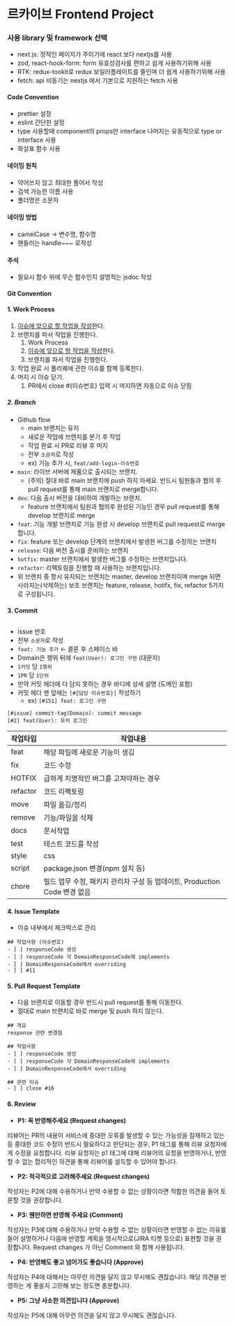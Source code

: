 # 르카이브 Frontend Project

### 사용 library 및 framework 선택
- next.js: 정적인 페이지가 주이기에 react 보다 nextjs를 사용
- zod, react-hook-form: form 유효성검사를 편하고 쉽게 사용하기위해 사용
- RTK: redux-tookit로 redux 보일러플레이트를 줄인며 더 쉽게 사용하기위해 사용
- fetch: api 비동기는 nextjs 에서 기본으로 지원하는 fetch 사용

#### Code Convention
- prettier 설정
- eslint 간단한 설정
- type 사용할때 component의 props만 interface 나머지는 유동적으로 type or interface 사용
- 화살표 함수 사용

#### 네이밍 원칙
- 약어쓰지 않고 최대한 풀어서 작성
- 검색 가능한 이름 사용
- 폴더명은 소문자

#### 네이밍 방법
- camelCase -> 변수명, 함수명
- 핸들러는 handle~~~ 로작성

#### 주석
- 필요시 함수 위에 무슨 함수인지 설명적는 jsdoc 작성


#### Git Convention
#### 1. Work Process

1. [이슈에 앞으로 할 작업을 작성](https://github.com/yejin-kingdom/value-together/issues/150)한다.
2. 브랜치를 파서 작업을 진행한다.
   1. Work Process
   2. [이슈에 앞으로 할 작업을 작성](https://github.com/yejin-kingdom/value-together/issues/150)한다.
   3. 브랜치를 파서 작업을 진행한다.
3. 작업 완료 시 풀리퀘에 관한 이슈를 함께 등록한다. 
4. 머지 시 이슈 닫기.
   1. PR에서 close #{이슈번호} 입력 시 머지하면 자동으로 이슈 닫힘 

##### 2. Branch
- Github flow
    - main 브랜치는 유지
    - 새로운 작업에 브랜치를 분기 후 작업
    - 작업 완료 시 PR로 리뷰 후 머지
    - 전부 `소문자`로 작성
    - ex) 기능 추가 시, `feat/add-login-이슈번호`
- `main`: 라이브 서버에 제품으로 출시되는 브랜치.
    - (주의) 절대 바로 main 브랜치에 push 하지 마세요. 반드시 팀원들과 협의 후 pull request를 통해 main 브랜치로 merge합니다.
- `dev`: 다음 출시 버전을 대비하여 개발하는 브랜치.
    - feature 브랜치에서 팀원과 협의후 완성된 기능인 경우 pull request를 통해 develop 브랜치로 merge
- `feat`: 기능 개발 브랜치로 기능 완성 시 develop 브랜치로 pull request로 merge 합니다.
- `fix`: feature 또는 develop 단계의 브랜치에서 발생한 버그를 수정하는 브랜치
- `release`: 다음 버전 출시를 준비하는 브랜치
- `hotfix`: master 브랜치에서 발생한 버그를 수정하는 브랜치입니다.
- `refactor`: 리팩토링을 진행할 때 사용하는 브랜치입니다.
- 위 브랜치 중 항시 유지되는 브랜치는 master, develop 브랜치이며 merge 되면 사라지는(삭제하는) 보조 브랜치는 feature, release, hotifx, fix, refactor 5가지로 구성됩니다.

#### 3. Commit
## 

- issue 번호
- 전부 `소문자`로 작성
- `feat: 기능 추가` ← 콜론 후 스페이스 바
- Domain은 행위 뒤에 `feat(User): 로그인 구현` (대문자)
- `1커밋` 당 `1행위`
- `1PR` 당 `1단위`
- 만약 커밋 헤더에 다 담지 못하는 경우 바디에 상세 설명 (도메인 포함)
- 커밋 헤더 맨 앞에는 `[#{담당 이슈번호}]` 작성하기
    - ex) `[#151] feat: 로그인 구현`

```
[#issue] commit-tag(Domain): commit message
[#2] feat(User): 유저 로그인
```
|작업타입|작업내용|
|---|---|
|feat|해당 파일에 새로운 기능이 생김|
|fix|	코드 수정|
|HOTFIX|	급하게 치명적인 버그를 고쳐야하는 경우|
|refactor|	코드 리팩토링|
|move|	파일 옮김/정리|
|remove|	기능/파일을 삭제|
|docs|	문서작업|
|test|	테스트 코드를 작성|
|style|	css|
|script|	package.json 변경(npm 설치 등)|
|chore|	빌드 업무 수정, 패키지 관리자 구성 등 업데이트, Production Code 변경 없음|


#### 4. Issue Template
- 이슈 내부에서 체크박스로 관리

```mdxjs
## 작업사항 (이슈번호)
- [ ] responseCode 생성
- [ ] responseCode 각 DomainResponseCode에 implements
- [ ] DomainResponseCode에서 overriding
- [ ] #11
```

#### 5. Pull Request Template
- 다음 브랜치로 이동할 경우 반드시 pull request를 통해 이동한다.
- 절대로 main 브랜치로 바로 merge 및 push 하지 않는다.

```mdxjs
## 개요
response 관련 변경점

## 작업사항
- [ ] responseCode 생성
- [ ] responseCode 각 DomainResponseCode에 implements
- [ ] DomainResponseCode에서 overriding

## 관련 이슈
- [ ] close #16
```
#### 6. Review
- **P1: 꼭 반영해주세요 (Request changes)**

리뷰어는 PR의 내용이 서비스에 중대한 오류를 발생할 수 있는 가능성을 잠재하고 있는 등 중대한 코드 수정이 반드시 필요하다고 판단되는 경우, P1 태그를 통해 리뷰 요청자에게 수정을 요청합니다. 리뷰 요청자는 p1 태그에 대해 리뷰어의 요청을 반영하거나, 반영할 수 없는 합리적인 의견을 통해 리뷰어를 설득할 수 있어야 합니다.

- **P2: 적극적으로 고려해주세요 (Request changes)**

작성자는 P2에 대해 수용하거나 만약 수용할 수 없는 상황이라면 적합한 의견을 들어 토론할 것을 권장합니다.

- **P3: 웬만하면 반영해 주세요 (Comment)**

작성자는 P3에 대해 수용하거나 만약 수용할 수 없는 상황이라면 반영할 수 없는 이유를 들어 설명하거나 다음에 반영할 계획을 명시적으로(JIRA 티켓 등으로) 표현할 것을 권장합니다. Request changes 가 아닌 Comment 와 함께 사용됩니다.

- **P4: 반영해도 좋고 넘어가도 좋습니다 (Approve)**

작성자는 P4에 대해서는 아무런 의견을 달지 않고 무시해도 괜찮습니다. 해당 의견을 반영하는 게 좋을지 고민해 보는 정도면 충분합니다.

- **P5: 그냥 사소한 의견입니다 (Approve)**

작성자는 P5에 대해 아무런 의견을 달지 않고 무시해도 괜찮습니다.